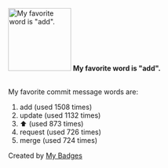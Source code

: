 <img src="https://my-badges.github.io/my-badges/favorite-word.png" alt="My favorite word is &quot;add&quot;." title="My favorite word is &quot;add&quot;." width="128">
<strong>My favorite word is &quot;add&quot;.</strong>
<br><br>

My favorite commit message words are:

1. add (used 1508 times)
2. update (used 1132 times)
3. :arrow_up: (used 873 times)
4. request (used 726 times)
5. merge (used 724 times)


Created by <a href="https://github.com/my-badges/my-badges">My Badges</a>
